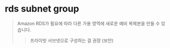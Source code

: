 # rds subnet group

> Amazon RDS가 필요에 따라 다른 가용 영역에 새로운 예비 복제본을 만들 수 있습니다.
>
> > 프라이빗 서브넷으로 구성하는 걸 권장 (보안)

